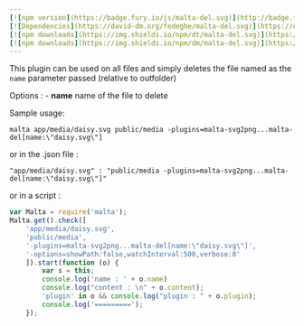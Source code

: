 ```yaml
---
[![npm version](https://badge.fury.io/js/malta-del.svg)](http://badge.fury.io/js/malta-del)
[![Dependencies](https://david-dm.org/fedeghe/malta-del.svg)](https://david-dm.org/fedeghe/malta-del)
[![npm downloads](https://img.shields.io/npm/dt/malta-del.svg)](https://npmjs.org/package/malta-del)
[![npm downloads](https://img.shields.io/npm/dm/malta-del.svg)](https://npmjs.org/package/malta-del)  
---  
```


This plugin can be used on all files and simply deletes the file named as the `name` parameter passed (relative to outfolder) 

Options : 
    - **name** name of the file to delete

Sample usage:  
```
malta app/media/daisy.svg public/media -plugins=malta-svg2png...malta-del[name:\"daisy.svg\"]
```
or in the .json file :
```
"app/media/daisy.svg" : "public/media -plugins=malta-svg2png...malta-del[name:\"daisy.svg\"]"
```
or in a script : 
``` js
var Malta = require('malta');
Malta.get().check([
    'app/media/daisy.svg',
    'public/media',
    '-plugins=malta-svg2png...malta-del[name:\"daisy.svg\"]',
    '-options=showPath:false,watchInterval:500,verbose:0'
    ]).start(function (o) {
        var s = this;
        console.log('name : ' + o.name)
        console.log("content : \n" + o.content);
        'plugin' in o && console.log("plugin : " + o.plugin);
        console.log('=========');
    });
```